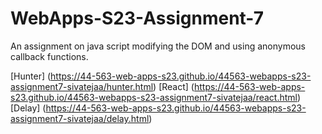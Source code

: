 # WebApps-S23-Assignment-7
An assignment on java script modifying the DOM and using anonymous callback functions.

[Hunter] (https://44-563-web-apps-s23.github.io/44563-webapps-s23-assignment7-sivatejaa/hunter.html)
[React] (https://44-563-web-apps-s23.github.io/44563-webapps-s23-assignment7-sivatejaa/react.html)
[Delay] (https://44-563-web-apps-s23.github.io/44563-webapps-s23-assignment7-sivatejaa/delay.html)

